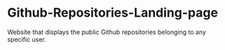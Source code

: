 # Github-Repositories-Landing-page
 Website that displays the public Github repositories belonging to any specific user.
